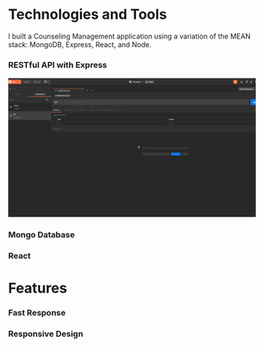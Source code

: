 # Technologies and Tools
I built a Counseling Management application using a variation of the MEAN stack: MongoDB, Express, React, and Node.
### RESTful API with Express
![Api Collection Runner](img/api_test_suite.gif)
### Mongo Database
### React

# Features
### Fast Response
### Responsive Design